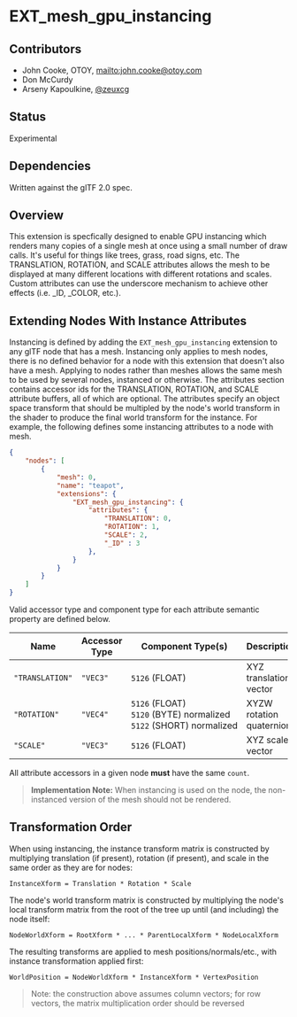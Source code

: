 # EXT\_mesh\_gpu\_instancing

## Contributors

* John Cooke, OTOY, <mailto:john.cooke@otoy.com>
* Don McCurdy
* Arseny Kapoulkine, [@zeuxcg](https://twitter.com/zeuxcg)

## Status

Experimental

## Dependencies

Written against the glTF 2.0 spec.

## Overview

This extension is specfically designed to enable GPU instancing which renders many copies of a single mesh at once using a small number of draw calls.  It's useful for things 
like trees, grass, road signs, etc.  The TRANSLATION, ROTATION, and SCALE attributes allows the mesh to be displayed at many different locations with different rotations and scales.  
Custom attributes can use the underscore mechanism to achieve other effects (i.e. _ID, _COLOR, etc.).

## Extending Nodes With Instance Attributes

Instancing is defined by adding the `EXT_mesh_gpu_instancing` extension to any glTF node that has a mesh. Instancing only applies to mesh nodes, there is no defined behavior for a node 
with this extension that doesn't also have a mesh. Applying to nodes rather than meshes allows the same mesh to be used by several nodes, instanced or otherwise. The attributes 
section contains accessor ids for the TRANSLATION, ROTATION, and SCALE attribute buffers, all of which are optional. The attributes specify an object space transform that should be 
multipled by the node's world transform in the shader to produce the final world transform for the instance. For example, the following defines some instancing attributes to a node with mesh.  

```json
{
    "nodes": [
        {
            "mesh": 0,
            "name": "teapot",
            "extensions": {
                "EXT_mesh_gpu_instancing": {
                    "attributes": {
                        "TRANSLATION": 0,
                        "ROTATION": 1,
                        "SCALE": 2,
                        "_ID" : 3
                    },
                }
            }
        }
    ]
}
```

Valid accessor type and component type for each attribute semantic property are defined below.

|Name|Accessor Type|Component Type(s)|Description|
|----|----------------|-----------------|-----------|
|`"TRANSLATION"`|`"VEC3"`|`5126`&nbsp;(FLOAT)|XYZ translation vector|
|`"ROTATION"`|`"VEC4"`|`5126`&nbsp;(FLOAT)<br>`5120`&nbsp;(BYTE)&nbsp;normalized<br>`5122`&nbsp;(SHORT)&nbsp;normalized|XYZW rotation quaternion|
|`"SCALE"`|`"VEC3"`|`5126`&nbsp;(FLOAT)|XYZ scale vector|

All attribute accessors in a given node **must** have the same `count`.

> **Implementation Note:** When instancing is used on the node, the non-instanced version of the mesh should not be rendered.

## Transformation Order

When using instancing, the instance transform matrix is constructed by multiplying translation (if present), rotation (if present), and scale in the same order as they are for nodes:

    InstanceXform = Translation * Rotation * Scale
    
The node's world transform matrix is constructed by multiplying the node's local transform matrix from the root of the tree up until (and including) the node itself:

    NodeWorldXform = RootXform * ... * ParentLocalXform * NodeLocalXform
    
The resulting transforms are applied to mesh positions/normals/etc., with instance transformation applied first:

    WorldPosition = NodeWorldXform * InstanceXform * VertexPosition
    
> Note: the construction above assumes column vectors; for row vectors, the matrix multiplication order should be reversed
